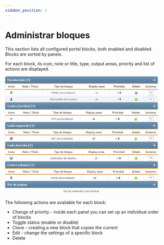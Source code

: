 ```yaml
---
sidebar_position: 1
---
```


# Administrar bloques
This section lists all configured portal blocks, both enabled and disabled. Blocks are sorted by panels.

For each block, its icon, note or title, type, output areas, priority and list of actions are displayed.

![Administrar bloques](manage_blocks.png)

The following actions are available for each block:
* Change of priority - inside each panel you can set up an individual order of blocks
* Toggle status (enable or disable)
* Clone - creating a new block that copies the current
* Edit - change the settings of a specific block
* Delete